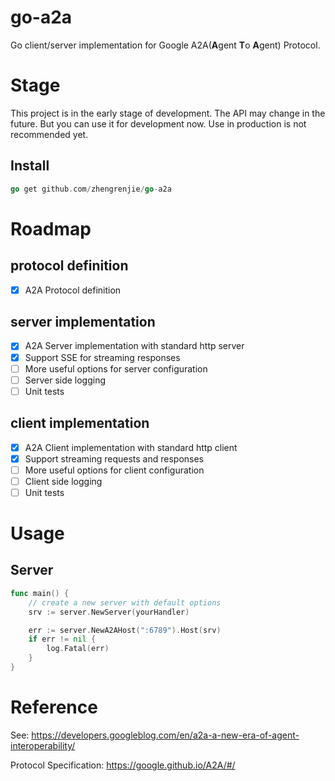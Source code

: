 # go-a2a
Go client/server implementation for Google A2A(**A**gent **T**o **A**gent) Protocol.

# Stage
This project is in the early stage of development. The API may change in the future.
But you can use it for development now. Use in production is not recommended yet.

## Install

```go
go get github.com/zhengrenjie/go-a2a
```

# Roadmap

## protocol definition
- [x] A2A Protocol definition

## server implementation
- [x] A2A Server implementation with standard http server
- [x] Support SSE for streaming responses
- [ ] More useful options for server configuration
- [ ] Server side logging
- [ ] Unit tests

## client implementation
- [x] A2A Client implementation with standard http client
- [x] Support streaming requests and responses
- [ ] More useful options for client configuration
- [ ] Client side logging
- [ ] Unit tests

# Usage

## Server

```go
func main() {
    // create a new server with default options
    srv := server.NewServer(yourHandler)

    err := server.NewA2AHost(":6789").Host(srv)
    if err != nil {
        log.Fatal(err)
    }
}
```

# Reference

See: https://developers.googleblog.com/en/a2a-a-new-era-of-agent-interoperability/

Protocol Specification: https://google.github.io/A2A/#/
